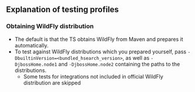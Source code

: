 ## Explanation of testing profiles
### Obtaining WildFly distribution
- The default is that the TS obtains WildFly from Maven and prepares it automatically.
- To test against WildFly distributions which you prepared yourself, pass `-DbuiltinVersion=<bundled_hsearch_version>`,
  as well as `-DjbossHome.node1` and `-DjbossHome.node2` containing the paths to the distributions.
  - Some tests for integrations not included in official WildFly distribution are skipped